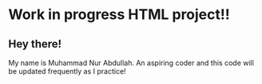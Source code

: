 # Work in progress HTML project!!

## Hey there!

  My name is Muhammad Nur Abdullah. An aspiring coder and this code will be updated frequently as I practice! 
